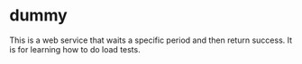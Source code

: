 # dummy

This is a web service that waits a specific period  and then return success.
It is for learning how to do load tests.
